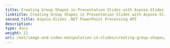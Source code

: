 ```yaml
---
title: Creating Group Shapes in Presentation Slides with Aspose.Slides
linktitle: Creating Group Shapes in Presentation Slides with Aspose.Slides
second_title: Aspose.Slides .NET PowerPoint Processing API
description: 
type: docs
weight: 11
url: /net/image-and-video-manipulation-in-slides/creating-group-shapes/
---
```

